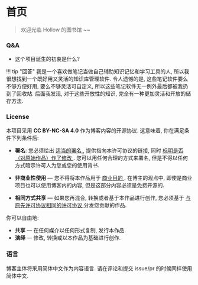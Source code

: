 # 首页

> 欢迎光临 Hollow 的图书馆 ~~

### Q&A

- 这个项目诞生的初衷是什么?

!!! tip "回答"
	我是一个喜欢做笔记当做自己辅助知识记忆和学习工具的人, 所以我很想找到一个既好用又灵活的知识库管理软件. 令人遗憾的是, 这些笔记软件要么不够方便好用, 要么不够灵活可自定义, 所以这些笔记软件无一例外最后都被我扔到了回收站. 后面我发现, 对于这些开放性的知识, 完全有一种更加灵活和开放的储存方法.

### License

本项目采用 **CC BY-NC-SA 4.0** 作为博客内容的开源协议. 这意味着, 你在满足条件下列条件后:

- **署名**: 您必须给出 [适当的署名 ](https://creativecommons.org/licenses/by-nc-sa/4.0/deed.zh-hans#ref-appropriate-credit), 提供指向本许可协议的链接, 同时 [标明是否（对原始作品）作了修改 ](https://creativecommons.org/licenses/by-nc-sa/4.0/deed.zh-hans#ref-indicate-changes). 您可以用任何合理的方式来署名, 但是不得以任何方式暗示许可人为您或您的使用背书.
- **非商业性使用** — 您不得将本作品用于 [商业目的 ](https://creativecommons.org/licenses/by-nc-sa/4.0/deed.zh-hans#ref-commercial-purposes). 在博主的观点中, 即使是商业项目也可以使用博客内的内容, 但是这部分内容必须是免费开源的.

- **相同方式共享** — 如果您再混合, 转换或者基于本作品进行创作, 您必须基于 [与原先许可协议相同的许可协议 ](https://creativecommons.org/licenses/by-nc-sa/4.0/deed.zh-hans#ref-same-license)分发您贡献的作品.

你可以自由地:

- **共享** — 在任何媒介以任何形式复制, 发行本作品.
- **演绎** — 修改, 转换或以本作品为基础进行创作.



### 语言

博客主体将采用简体中文作为内容语言. 请在评论和提交 issue/pr 的时候同样使用简体中文.
